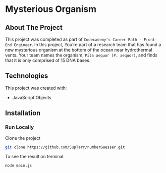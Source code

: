 # Mysterious Organism

## About The Project

This project was completed as part of `Codecademy's Career Path - Front-End Engineer`. In this project, You’re part of a research team that has found a new mysterious organism at the bottom of the ocean near hydrothermal vents. Your team names the organism, `Pila aequor (P. aequor)`, and finds that it is only comprised of 15 DNA bases.

## Technologies

This project was created with:

- JavaScript Objects

## Installation

### Run Locally

Clone the project

```sh
git clone https://github.com/SupTarr/numberGuesser.git
```

To see the result on terminal

```sh
node main.js
```
